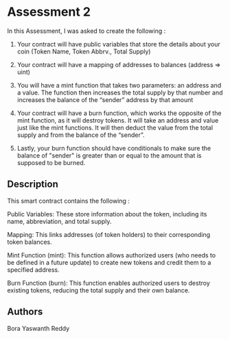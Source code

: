 # Assessment 2

In this Assessment, I was asked to create the following :

1. Your contract will have public variables that store the details about your coin (Token Name, Token Abbrv., Total Supply)

2. Your contract will have a mapping of addresses to balances (address => uint)

3. You will have a mint function that takes two parameters: an address and a value. The function then increases the total supply by that number and increases the balance 
       of the “sender” address by that amount
    
4. Your contract will have a burn function, which works the opposite of the mint function, as it will destroy tokens. 
       It will take an address and value just like the mint functions. It will then deduct the value from the total supply 
       and from the balance of the “sender”.
    
 5. Lastly, your burn function should have conditionals to make sure the balance of "sender" is greater than or equal 
       to the amount that is supposed to be burned.

## Description

This smart contract contains the following :

Public Variables: These store information about the token, including its name, abbreviation, and total supply.

Mapping: This links addresses (of token holders) to their corresponding token balances.

Mint Function (mint): This function allows authorized users (who needs to be defined in a future update) to create new tokens and credit them to a specified address.

Burn Function (burn): This function enables authorized users to destroy existing tokens, reducing the total supply and their own balance.


## Authors
Bora Yaswanth Reddy
